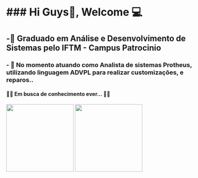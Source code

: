 <H1> ### Hi Guys👋, Welcome 💻  </H1>




<h2>-🌱 Graduado em Análise e Desenvolvimento de Sistemas pelo IFTM - Campus Patrocinio </h2>
<h3>- 📍 No momento atuando como Analista de sistemas  Protheus, utilizando  linguagem ADVPL para realizar customizações, e reparos.. </h3>
<h4>🏃‍♂️ Em busca de conhecimento ever... 🏃‍♂️</h4>

<div>  
  <img height="180cm" src="https://github-readme-stats.vercel.app/api?username=jairoeliakim&show_icons=true&theme=radical"/>
  <img height="180cm"src="https://github-readme-stats.vercel.app/api/top-langs/?username=jairoeliakim&hide_progress=true&layout=compact)](https://github.com/jairoeliakim/github-readme-stats"/>

</div>
